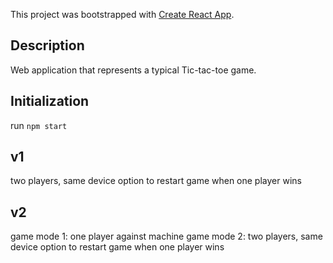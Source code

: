 This project was bootstrapped with [Create React App](https://github.com/facebook/create-react-app).

## Description

Web application that represents a typical Tic-tac-toe game.

## Initialization

run `npm start`

## v1

two players, same device
option to restart game when one player wins

## v2

game mode 1: one player against machine
game mode 2: two players, same device
option to restart game when one player wins
